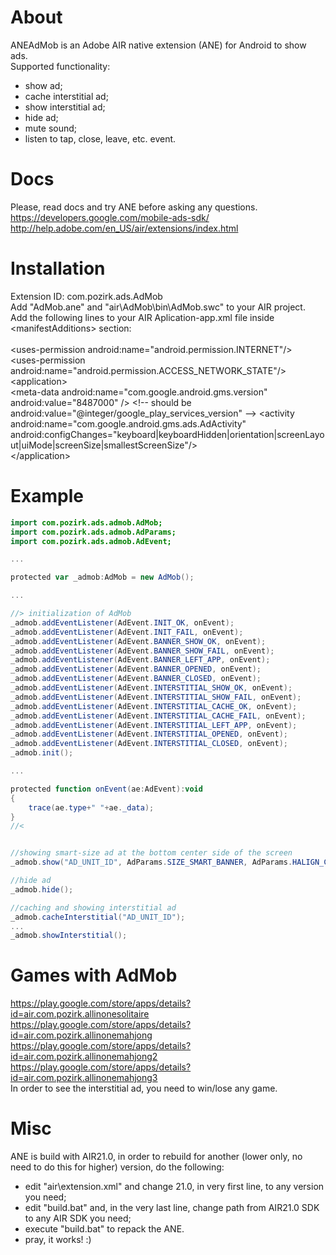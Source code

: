 # About
ANEAdMob is an Adobe AIR native extension (ANE) for Android to show ads.<br />
Supported functionality:<br />
- show ad;<br />
- cache interstitial ad;<br />
- show interstitial ad;<br />
- hide ad;<br />
- mute sound;<br />
- listen to tap, close, leave, etc. event.<br />

# Docs
Please, read docs and try ANE before asking any questions.<br />
https://developers.google.com/mobile-ads-sdk/<br />
http://help.adobe.com/en_US/air/extensions/index.html<br />


# Installation
Extension ID: com.pozirk.ads.AdMob<br />
Add "AdMob.ane" and "air\AdMob\bin\AdMob.swc" to your AIR project.<br />
Add the following lines to your AIR Aplication-app.xml file inside &lt;manifestAdditions&gt; section:<br />
<br />
&lt;uses-permission android:name="android.permission.INTERNET"/&gt;<br />
&lt;uses-permission android:name="android.permission.ACCESS_NETWORK_STATE"/&gt;<br />
&lt;application&gt;<br />
	&lt;meta-data android:name="com.google.android.gms.version" android:value="8487000" /&gt; &lt;!-- should be android:value="@integer/google_play_services_version" --&gt;
	&lt;activity android:name="com.google.android.gms.ads.AdActivity" android:configChanges="keyboard|keyboardHidden|orientation|screenLayout|uiMode|screenSize|smallestScreenSize"/&gt;<br />
&lt;/application&gt;<br />


# Example
```actionscript
import com.pozirk.ads.admob.AdMob;
import com.pozirk.ads.admob.AdParams;
import com.pozirk.ads.admob.AdEvent;

...

protected var _admob:AdMob = new AdMob();

...

//> initialization of AdMob
_admob.addEventListener(AdEvent.INIT_OK, onEvent);
_admob.addEventListener(AdEvent.INIT_FAIL, onEvent);
_admob.addEventListener(AdEvent.BANNER_SHOW_OK, onEvent);
_admob.addEventListener(AdEvent.BANNER_SHOW_FAIL, onEvent);
_admob.addEventListener(AdEvent.BANNER_LEFT_APP, onEvent);
_admob.addEventListener(AdEvent.BANNER_OPENED, onEvent);
_admob.addEventListener(AdEvent.BANNER_CLOSED, onEvent);
_admob.addEventListener(AdEvent.INTERSTITIAL_SHOW_OK, onEvent);
_admob.addEventListener(AdEvent.INTERSTITIAL_SHOW_FAIL, onEvent);
_admob.addEventListener(AdEvent.INTERSTITIAL_CACHE_OK, onEvent);
_admob.addEventListener(AdEvent.INTERSTITIAL_CACHE_FAIL, onEvent);
_admob.addEventListener(AdEvent.INTERSTITIAL_LEFT_APP, onEvent);
_admob.addEventListener(AdEvent.INTERSTITIAL_OPENED, onEvent);
_admob.addEventListener(AdEvent.INTERSTITIAL_CLOSED, onEvent);
_admob.init();

...

protected function onEvent(ae:AdEvent):void
{
	trace(ae.type+" "+ae._data);
}
//<


//showing smart-size ad at the bottom center side of the screen
_admob.show("AD_UNIT_ID", AdParams.SIZE_SMART_BANNER, AdParams.HALIGN_CENTER, AdParams.VALIGN_BOTTOM);

//hide ad
_admob.hide();

//caching and showing interstitial ad
_admob.cacheInterstitial("AD_UNIT_ID");
...
_admob.showInterstitial();
```

# Games with AdMob
https://play.google.com/store/apps/details?id=air.com.pozirk.allinonesolitaire<br />
https://play.google.com/store/apps/details?id=air.com.pozirk.allinonemahjong<br />
https://play.google.com/store/apps/details?id=air.com.pozirk.allinonemahjong2<br />
https://play.google.com/store/apps/details?id=air.com.pozirk.allinonemahjong3<br />
In order to see the interstitial ad, you need to win/lose any game.<br />


# Misc
ANE is build with AIR21.0, in order to rebuild for another (lower only, no need to do this for higher) version, do the following:<br />
- edit "air\extension.xml" and change 21.0, in very first line, to any version you need;<br />
- edit "build.bat" and, in the very last line, change path from AIR21.0 SDK to any AIR SDK you need;<br />
- execute "build.bat" to repack the ANE.<br />
- pray, it works! :)<br />
